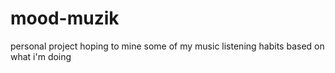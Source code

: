 # mood-muzik
personal project hoping to mine some of my music listening habits based on what i'm doing
